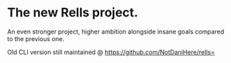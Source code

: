 # The new Rells project.
An even stronger project, higher ambition alongside insane goals compared to the previous one.


Old CLI version still maintained @ https://github.com/NotDaniHere/rells=
